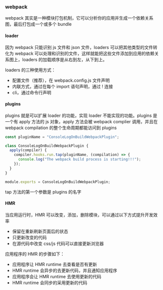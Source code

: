 ### webpack

webpack 其实是一种模块打包机制，它可以分析你的应用并生成一个依赖关系图，最后打包成一个或多个 bundle

#### loader

因为 webpack 只能识别 js 文件和 json 文件，loaders 可以把其他类型的文件转化为 webpack 可以处理和识别的文件，这样就能把这些文件添加到应用的依赖关系图上，loaders 的加载顺序是从右到左，从下到上。

loaders 的三种使用方式：

- 配置文件（推荐），在 webpack.config.js 文件声明
- 内联方式，通过在每个 import 语句声明，通过 ! 连接
- cli，通过命令行声明

#### plugins

plugins 就是可以扩展 loader 的功能，实现 loader 不能实现的功能。plugins 是一个有 apply 方法的 js 对象，apply 方法会被 webpack complier 调用，并且在 webpack compilation 的整个生命周期都能访问到 plugins

```js
const pluginName = "ConsoleLogOnBuildWebpackPlugin";

class ConsoleLogOnBuildWebpackPlugin {
  apply(compiler) {
    compiler.hooks.run.tap(pluginName, (compilation) => {
      console.log("The webpack build process is starting!!!");
    });
  }
}

module.exports = ConsoleLogOnBuildWebpackPlugin;
```

tap 方法的第一个参数是 plugins 的名字

#### HMR

当应用运行时，HMR 可以改变，添加，删除模块，可以通过以下方式提升开发效率

- 保留在重新刷新页面后的状态
- 只更新改变的代码
- 在源代码中改变 css/js 代码可以直接更新浏览器

应用程序的 HMR 的步骤如下：

- 应用程序让 HMR runtime 去查看是否有更新
- HMR runtime 会异步的去更新代码，并且通知应用程序
- 应用程序会让 HMR runtime 去使用更新的代码
- HMR runtime 会同步的采用更新的代码


